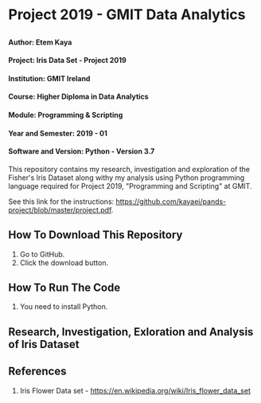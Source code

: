 # Project 2019 - GMIT Data Analytics

##

###

#### Author: Etem Kaya

#### Project: Iris Data Set - Project 2019

#### Institution: GMIT Ireland

#### Course: Higher Diploma in Data Analytics

#### Module: Programming & Scripting

#### Year and Semester: 2019 - 01

#### Software and Version: Python - Version 3.7

This repository contains my research, investigation and exploration of the Fisher's Iris Dataset along withy my analysis using Python programming language required for Project 2019, "Programming and Scripting" at GMIT.

See this link for the instructions: <https://github.com/kayaei/pands-project/blob/master/project.pdf>.

## How To Download This Repository

1. Go to GitHub.
2. Click the download button.

## How To Run The Code

1. You need to install Python.

## Research, Investigation, Exloration and Analysis of Iris Dataset

## References

1. Iris Flower Data set - <https://en.wikipedia.org/wiki/Iris_flower_data_set>
